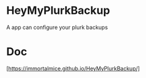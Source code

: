 # HeyMyPlurkBackup
 A app can configure your plurk backups

 # Doc
 [https://immortalmice.github.io/HeyMyPlurkBackup/]
